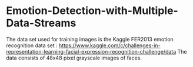 # Emotion-Detection-with-Multiple-Data-Streams

The data set used for training images is the Kaggle FER2013 emotion recognition data set : 
https://www.kaggle.com/c/challenges-in-representation-learning-facial-expression-recognition-challenge/data
The data consists of 48x48 pixel grayscale images of faces.
